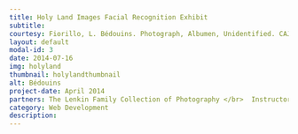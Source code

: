 ```yaml
---
title: Holy Land Images Facial Recognition Exhibit
subtitle: 
courtesy: Fiorillo, L. Bédouins. Photograph, Albumen, Unidentified. CAJS Image Collection XT FIO 2717 XT80 The Lenkin Family Collection of Photography, University of Pennsylvania Libraries. http://dla.library.upenn.edu/dla/holyland/image.html?id=HOLYLAND_lenkin_2717&.
layout: default
modal-id: 3
date: 2014-07-16
img: holyland
thumbnail: holylandthumbnail
alt: Bédouins
project-date: April 2014
partners: The Lenkin Family Collection of Photography </br>  Instructor and Lecturer, Hila Fishman, with the Tel Aviv Museum of Art
category: Web Development
description: 
---
```

